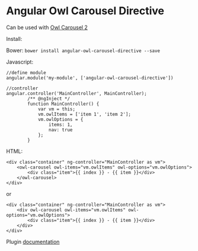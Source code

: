 # Angular Owl Carousel Directive

Can be used with [ Owl Carousel 2](https://github.com/OwlCarousel2/OwlCarousel2)

Install:

Bower: `bower install angular-owl-carousel-directive --save`

Javascript:

    //define module
    angular.module('my-module', ['angular-owl-carousel-directive'])
    
    //controller
    angular.controller('MainController', MainController);
           	/** @ngInject */
           	function MainController() {
           		var vm = this;
           		vm.owlItems = ['item 1', 'item 2'];
           		vm.owlOptions = {
           			items: 1,
           			nav: true
           		};
           	}
           	
HTML:

    <div class="container" ng-controller="MainController as vm">
    	<owl-carousel owl-items="vm.owlItems" owl-options="vm.owlOptions">
    		<div class="item">{{ index }} - {{ item }}</div>
    	</owl-carousel>
    </div>
    
or 

    <div class="container" ng-controller="MainController as vm">
        <div owl-carousel owl-items="vm.owlItems" owl-options="vm.owlOptions">
            <div class="item">{{ index }} - {{ item }}</div>
        </div>
    </div>
    
Plugin [documentation](https://owlcarousel2.github.io/OwlCarousel2/docs/started-welcome.html)     
